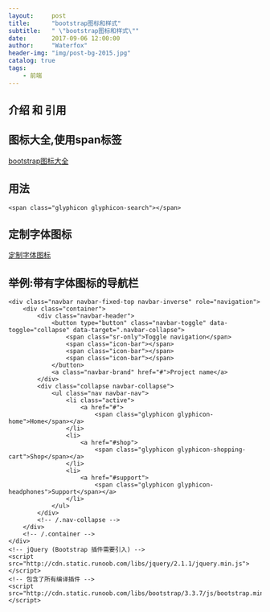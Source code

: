 ```yaml
---
layout:     post
title:      "bootstrap图标和样式"
subtitle:   " \"bootstrap图标和样式\""
date:       2017-09-06 12:00:00
author:     "Waterfox"
header-img: "img/post-bg-2015.jpg"
catalog: true
tags:
    - 前端
---
```



## 介绍 和 引用

## 图标大全,使用span标签
<a href="http://htmlpreview.github.io/?https://github.com/superwaterfox/superwaterfox.github.io/blob/master/Test/bootstrap/bootstrap图标.html" target="_blank">bootstrap图标大全</a>



## 用法
```
<span class="glyphicon glyphicon-search"></span>
```

## 定制字体图标
<a href="http://www.runoob.com/try/demo_source/bootstrap-glyph-customization.htm" target="_blank">定制字体图标</a>


## 举例:带有字体图标的导航栏
```
<div class="navbar navbar-fixed-top navbar-inverse" role="navigation">
    <div class="container">
        <div class="navbar-header">
            <button type="button" class="navbar-toggle" data-toggle="collapse" data-target=".navbar-collapse">
                <span class="sr-only">Toggle navigation</span>
                <span class="icon-bar"></span>
                <span class="icon-bar"></span>
                <span class="icon-bar"></span>
            </button>
            <a class="navbar-brand" href="#">Project name</a>
        </div>
        <div class="collapse navbar-collapse">
            <ul class="nav navbar-nav">
                <li class="active">
                    <a href="#">
                        <span class="glyphicon glyphicon-home">Home</span></a>
                </li>
                <li>
                    <a href="#shop">
                        <span class="glyphicon glyphicon-shopping-cart">Shop</span></a>
                </li>
                <li>
                    <a href="#support">
                        <span class="glyphicon glyphicon-headphones">Support</span></a>
                </li>
            </ul>
        </div>
        <!-- /.nav-collapse -->
    </div>
    <!-- /.container -->
</div>
<!-- jQuery (Bootstrap 插件需要引入) -->
<script src="http://cdn.static.runoob.com/libs/jquery/2.1.1/jquery.min.js"></script>
<!-- 包含了所有编译插件 -->
<script src="http://cdn.static.runoob.com/libs/bootstrap/3.3.7/js/bootstrap.min.js"></script>
```